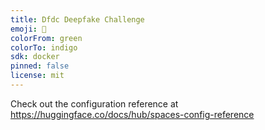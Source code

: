 ```yaml
---
title: Dfdc Deepfake Challenge
emoji: 🏢
colorFrom: green
colorTo: indigo
sdk: docker
pinned: false
license: mit
---
```


Check out the configuration reference at https://huggingface.co/docs/hub/spaces-config-reference
